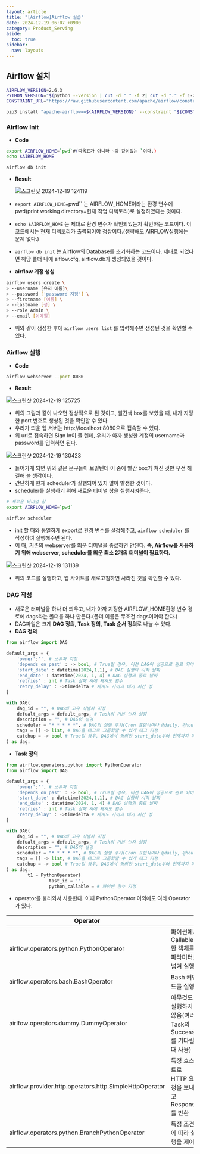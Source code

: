 ```yaml
---
layout: article
title: "[Airflow]Airflow 실습"
date: 2024-12-19 06:07 +0900
category: Product_Serving
aside:
  toc: true
sidebar:
  nav: layouts
---
```

## Airflow 설치

```bash
AIRFLOW_VERSION=2.6.3
PYTHON_VERSION="$(python --version | cut -d " " -f 2| cut -d "." -f 1-2)"
CONSTRAINT_URL="https://raw.githubusercontent.com/apache/airflow/constraints-${AIRFLOW_VERSION}/constraints-${PYTHON_VERSION}.txt"

pip3 install "apache-airflow==${AIRFLOW_VERSION}" --constraint "${CONSTRAINT_URL}"
```

### Airflow Init

- **Code**

```bash
export AIRFLOW_HOME=`pwd`#(따옴표가 아니라 ~와 같이있는 `이다.)
echo $AIRFLOW_HOME

airflow db init
```

- **Result**
    
    ![스크린샷 2024-12-19 124119](https://github.com/user-attachments/assets/51ecc589-4aab-49d5-bcab-8ee06ae48933)
    
- `export AIRFLOW_HOME=`pwd`` 는 AIRFLOW_HOME이라는 환경 변수에 pwd(print working directory=현재 작업 디렉토리)로 설정하겠다는 것이다.
- `echo $AIRFLOW_HOME` 는 제대로 환경 변수가 확인되었는지 확인하는 코드이다. 이 코드에서는 현재 디렉토리가 출력되어야 정상이다.(생략해도 AIRFLOW실행에는 문제 없다.)
- `airflow db init` 는 Airflow의 Database를 초기화하는 코드이다. 제대로 되었다면 해당 폴더 내에 aiflow.cfg, airflow.db가 생성되었을 것이다.
- **airflow 계정 생성**

```bash
airflow users create \
> --username [유저 이름]\
> --password ['password 지정'] \
> --firstname [이름] \
> --lastname [성] \
> --role Admin \
> --email [이메일]
```

- 위와 같이 생성한 후에 `airflow users list` 를 입력해주면 생성된 것을 확인할 수 있다.

### Airflow 실행

- **Code**

```bash
airflow webserver --port 8080
```

- **Result**

![스크린샷 2024-12-19 125725](https://github.com/user-attachments/assets/66624570-fe29-432c-9754-5fc9ff14f273)

- 위의 그림과 같이 나오면 정상적으로 된 것이고, 빨간색 box를 보았을 때, 내가 지정한 port 번호로 생성된 것을 확인할 수 있다.
- 우리가 띄운 웹 서버는 http://localhost:8080으로 접속할 수 있다.
- 위 url로 접속하면 Sign In이 뜰 텐데, 우리가 아까 생성한 계정의 username과 password를 입력하면 된다.

![스크린샷 2024-12-19 130423](https://github.com/user-attachments/assets/30325ce9-77fd-433a-a8dc-4af1065bac0c)

- 들어가게 되면 위와 같은 문구들이 보일텐데 이 중에 빨간 box가 쳐진 것만 우선 해결해 볼 생각이다.
- 간단하게 현재 scheduler가 실행되어 있지 않아 발생한 것이다.
- scheduler를 실행하기 위해 새로운 터미널 창을 실행시켜준다.

```bash
# 새로운 터미널 창
export AIRFLOW_HOME=`pwd`

airflow scheduler
```

- init 할 때와 동일하게 export로 환경 변수를 설정해주고, `airflow scheduler` 를 작성하여 실행해주면 된다.
- 이 때, 기존의 webserver를 띄운 터미널을 종료하면 안된다. **즉, Airflow를 사용하기 위해 webserver, scheduler를 띄운 최소 2개의 터미널이 필요하다.**

![스크린샷 2024-12-19 131139](https://github.com/user-attachments/assets/50477a1a-40eb-4cc5-8436-48b3098247ae)


- 위의 코드를 실행하고, 웹 사이트를 새로고침하면 사라진 것을 확인할 수 있다.

### DAG 작성

- 새로운 터미널을 하나 더 띄우고, 내가 아까 지정한 AIRFLOW_HOME환경 변수 경로에 dags라는 폴더를 하나 만든다.(폴더 이름은 무조건 dags이어야 한다.)
- DAG파일은 크게 **DAG 정의, Task 정의, Task 순서 정의**로 나눌 수 있다.
- **DAG 정의**

```python
from airflow import DAG

default_args = {
    'owner':'', # 소유자 지정
    'depends_on_past' : -> bool, # True일 경우, 이전 DAG이 성공으로 완료 되어야 이후의 DAG 실행
    'start_date' : datetime(2024,1,1), # DAG 실행의 시작 날짜
    'end_date' : datetime(2024, 1, 4) # DAG 실행의 종료 날짜
    'retries' : int # Task 실패 시에 재시도 횟수
    'retry_delay' : ->timedelta # 재시도 사이의 대기 시간 정
}

with DAG(
	dag_id = "", # DAG의 고유 식별자 지정
	defualt_args = default_args, # Task의 기본 인자 설정
	description = "", # DAG의 설명
	scheduler = "* * * * *", # DAG의 실행 주기(Cron 표현식이나 @daily, @hourly, @once 등으로 지정)
	tags = [] -> list, # DAG을 태그로 그룹화할 수 있게 태그 지정
	catchup = -> bool # True일 경우, DAG에서 정의한 start_date부터 현재까지 미실행된 모든 스케줄에 대해 DAG을 실행하게 된다.
) as dag:
```

- **Task 정의**

```python
from airflow.operators.python import PythonOperator
from airflow import DAG

default_args = {
    'owner':'', # 소유자 지정
    'depends_on_past' : -> bool, # True일 경우, 이전 DAG이 성공으로 완료 되어야 이후의 DAG 실행
    'start_date' : datetime(2024,1,1), # DAG 실행의 시작 날짜
    'end_date' : datetime(2024, 1, 4) # DAG 실행의 종료 날짜
    'retries' : int # Task 실패 시에 재시도 횟수
    'retry_delay' : ->timedelta # 재시도 사이의 대기 시간 정
}

with DAG(
	dag_id = "", # DAG의 고유 식별자 지정
	defualt_args = default_args, # Task의 기본 인자 설정
	description = "", # DAG의 설명
	scheduler = "* * * * *", # DAG의 실행 주기(Cron 표현식이나 @daily, @hourly, @once 등으로 지정)
	tags = [] -> list, # DAG을 태그로 그룹화할 수 있게 태그 지정
	catchup = -> bool # True일 경우, DAG에서 정의한 start_date부터 현재까지 미실행된 모든 스케줄에 대해 DAG을 실행하게 된다.
) as dag:
		t1 = PythonOperator(
				tast_id = '',
				python_callable = # 파이썬 함수 지정
```

- operator를 불러와서 사용한다. 이때 PythonOperator 이외에도 여러 Operator가 있다.

| Operator |  |
| --- | --- |
| airflow.operators.python.PythonOperator | 파이썬에서 Callable한 객체를 파라미터로 넘겨 실행 |
| airflow.operators.bash.BashOperator | Bash 커맨드를 실행 |
| airlfow.operators.dummy.DummyOperator | 아무것도 실행하지 않음(여러 Task의 Success를 기다릴 때 사용) |
| airflow.provider.http.operators.http.SimpleHttpOperator | 특정 호스트로 HTTP 요청을 보내고 Response를 반환 |
| airflow.operators.python.BranchPythonOperator | 특정 조건에 따라 실행을 제어 |
